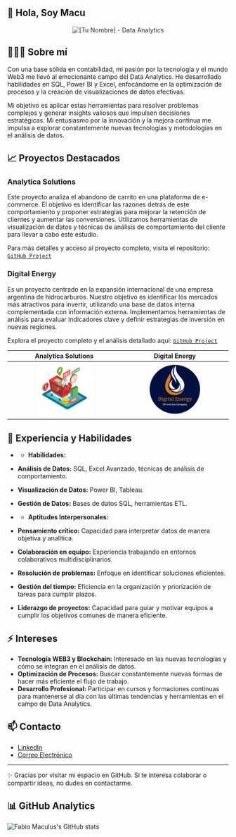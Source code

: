 ## 👋 Hola, Soy Macu

<!-- Banner -->
<div align="center" style="position: relative;">
  <a href="https://www.linkedin.com/in/fabio-maculus-data-analyst/" style="text-decoration: none;">
    <img src="https://www.gmmspl.com/wp-content/uploads/2021/10/data-analytics.png" alt="[Tu Nombre] - Data Analytics" width="800" height="200" style="opacity: 0.9;">
    <div style="position: absolute; top: 50%; left: 50%; transform: translate(-50%, -50%); color: white; font-size: 32px;">
      Fabio Maculus - Data Analyst
    </div>
  </a>
</div>

<!-- Introducción -->
## 🙋🏻‍♂️ Sobre mí

Con una base sólida en contabilidad, mi pasión por la tecnología y el mundo Web3 me llevó al emocionante campo del Data Analytics. He desarrollado habilidades en SQL, Power BI y Excel, enfocándome en la optimización de procesos y la creación de visualizaciones de datos efectivas. 

Mi objetivo es aplicar estas herramientas para resolver problemas complejos y generar insights valiosos que impulsen decisiones estratégicas. Mi entusiasmo por la innovación y la mejora continua me impulsa a explorar constantemente nuevas tecnologías y metodologías en el análisis de datos.

<!-- Proyectos Destacados -->
## 📈 Proyectos Destacados

### Analytica Solutions
Este proyecto analiza el abandono de carrito en una plataforma de e-commerce. El objetivo es identificar las razones detrás de este comportamiento y proponer estrategias para mejorar la retención de clientes y aumentar las conversiones. Utilizamos herramientas de visualización de datos y técnicas de análisis de comportamiento del cliente para llevar a cabo este estudio.

Para más detalles y acceso al proyecto completo, visita el repositorio: [`GitHub Project`](https://github.com/No-Country-simulation/c19-111-m-data-bi)

### Digital Energy
Es un proyecto centrado en la expansión internacional de una empresa argentina de hidrocarburos. Nuestro objetivo es identificar los mercados más atractivos para invertir, utilizando una base de datos interna complementada con información externa. Implementamos herramientas de análisis para evaluar indicadores clave y definir estrategias de inversión en nuevas regiones.

Explora el proyecto completo y el análisis detallado aquí: [`GitHub Project`](https://github.com/Macu-Data/Digital-Energy)


|                               Analytica Solutions                              |                               Digital Energy                                   |
|:------------------------------------------------------------------------------:|:------------------------------------------------------------------------------:|
| <a href="https://github.com/No-Country-simulation/c19-111-m-data-bi/"><img src="https://github.com/No-Country-simulation/c19-111-m-data-bi/blob/main/img/carro-compra-sobre-pantalla-tablet.png" style="height: 50%; width:50%;"/></a>  |  <a href="https://github.com/Macu-Data/Digital-Energy/"> <img src="https://github.com/Macu-Data/Digital-Energy/blob/main/Imagen/LOGO.png" style="height: 50%; width:50%;"/></a>  |



<!-- Experiencia y Habilidades -->
## 💼 Experiencia y Habilidades

-  - **Habilidades:**
- **Análisis de Datos:** SQL, Excel Avanzado, técnicas de análisis de comportamiento.
- **Visualización de Datos:** Power BI, Tableau.
- **Gestión de Datos:** Bases de datos SQL, herramientas ETL.

-  - **Aptitudes Interpersonales:**
- **Pensamiento crítico:** Capacidad para interpretar datos de manera objetiva y analítica.
- **Colaboración en equipo:** Experiencia trabajando en entornos colaborativos multidisciplinarios.
- **Resolución de problemas:** Enfoque en identificar soluciones eficientes.
- **Gestión del tiempo:** Eficiencia en la organización y priorización de tareas para cumplir plazos.
- **Liderazgo de proyectos:** Capacidad para guiar y motivar equipos a cumplir los objetivos comunes de manera eficiente.


<!-- Intereses -->
## ⚡ Intereses

- **Tecnología WEB3 y Blockchain:** Interesado en las nuevas tecnologías y cómo se integran en el análisis de datos.
- **Optimización de Procesos:** Buscar constantemente nuevas formas de hacer más eficiente el flujo de trabajo.
- **Desarrollo Profesional:** Participar en cursos y formaciones continuas para mantenerse al día con las últimas tendencias y herramientas en el campo de Data Analytics.

<!-- Contacto -->
## 📫 Contacto

- [LinkedIn](https://www.linkedin.com/in/fabio-maculus-data-analyst/)  
- [Correo Electrónico](maculus32@gmail.com)  


<!-- Footer o Información Adicional -->
---

✨ Gracias por visitar mi espacio en GitHub. Si te interesa colaborar o compartir ideas, no dudes en contactarme.

## 📊 GitHub Analytics

![Fabio Maculus's GitHub stats](https://github-readme-stats.vercel.app/api?username=Macu-Data&show_icons=true&theme=radical)
